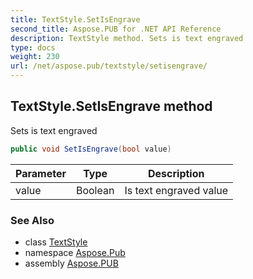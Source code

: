 ```yaml
---
title: TextStyle.SetIsEngrave
second_title: Aspose.PUB for .NET API Reference
description: TextStyle method. Sets is text engraved
type: docs
weight: 230
url: /net/aspose.pub/textstyle/setisengrave/
---
```

## TextStyle.SetIsEngrave method

Sets is text engraved

```csharp
public void SetIsEngrave(bool value)
```

| Parameter | Type | Description |
| --- | --- | --- |
| value | Boolean | Is text engraved value |

### See Also

* class [TextStyle](../)
* namespace [Aspose.Pub](../../textstyle/)
* assembly [Aspose.PUB](../../../)


